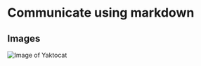 # Communicate using markdown
## Images
![Image of Yaktocat](https://octodex.github.com/images/yaktocat.png)
